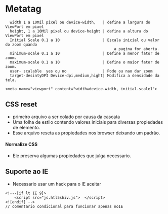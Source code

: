 # __Metatag__

      width 1 a 10Mil pixel ou device-width,   | define a largura do ViewPort em pixel
      height, 1 a 10Mil pixel ou device-height | define a altura do ViewPort em pixel
      Initial Scale 0.1 a 10                   | Escala inicial ou valor do zoom quando
                                                    a pagina for aberta.
      minimum-scale 0.1 a 10                   | Define a menor fator de zoom.
      maximum-scale 0.1 a 10                   | Define o maior fator de zoom.
      user- scalable  yes ou no                | Pode ou nao dar zoom
      target-desintyDPI Device-dpi,mediun,hight| Modifica a densidade da tela.


``
  <meta name="viewport" content="width=device-width, initial-scale1">
``
## CSS reset
  - primeiro arquivo a ser colado por causa da cascata
  - Uma folha de estilo contendo valores iniciais para diversas propiedades de elemento.
  - Esse arquivo reseta as propiedades nos browser deixando um padrão.


#### Normalize CSS
  - Ele preserva algumas propiedades que julga necessario.

## Suporte ao IE
  - Necessario usar um hack para o IE aceitar

```
<!---[if lt IE 9]>
    <script src="js.htl5shiv.js">  </script>
<![endif] -->
// comentario condicional para funcionar apenas noIE
```
